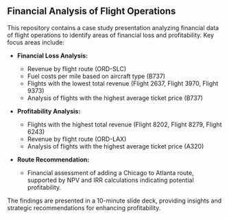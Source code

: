 ## Financial Analysis of Flight Operations

This repository contains a case study presentation analyzing financial data of flight operations to identify areas of financial loss and profitability. Key focus areas include:

- **Financial Loss Analysis:**
  - Revenue by flight route (ORD-SLC)
  - Fuel costs per mile based on aircraft type (B737)
  - Flights with the lowest total revenue (Flight 2637, Flight 3970, Flight 9373)
  - Analysis of flights with the highest average ticket price (B737)

- **Profitability Analysis:**
  - Flights with the highest total revenue (Flight 8202, Flight 8279, Flight 6243)
  - Revenue by flight route (ORD-LAX)
  - Analysis of flights with the highest average ticket price (A320)

- **Route Recommendation:**
  - Financial assessment of adding a Chicago to Atlanta route, supported by NPV and IRR calculations indicating potential profitability.

The findings are presented in a 10-minute slide deck, providing insights and strategic recommendations for enhancing profitability.

